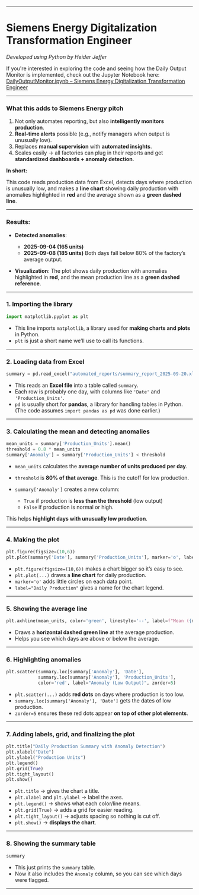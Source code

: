 

---


# Siemens Energy Digitalization Transformation Engineer
*Developed using Python by Heider Jeffer*


If you're interested in exploring the code and seeing how the Daily Output Monitor is implemented, check out the Jupyter Notebook here: [DailyOutputMonitor.ipynb – Siemens Energy Digitalization Transformation Engineer](https://github.com/HeiderJeffer/Siemens-Energy-Digitalization-Transformation-Engineer/blob/main/DailyOutputMonitor.ipynb)


---


### What this adds to Siemens Energy pitch

1. Not only automates reporting, but also **intelligently monitors production**.
2. **Real-time alerts** possible (e.g., notify managers when output is unusually low).
3. Replaces **manual supervision** with **automated insights**.
4. Scales easily → all factories can plug in their reports and get **standardized dashboards + anomaly detection**.

 **In short:**
 
This code reads production data from Excel, detects days where production is unusually low, and makes a **line chart** showing daily production with anomalies highlighted in **red** and the average shown as a **green dashed line**.

---

### Results:

* **Detected anomalies**:

  * **2025-09-04 (165 units)**
  * **2025-09-08 (185 units)**
    Both days fall below 80% of the factory’s average output.
* **Visualization**: The plot shows daily production with anomalies highlighted in **red**, and the mean production line as a **green dashed reference**.

---

### **1. Importing the library**

```python
import matplotlib.pyplot as plt
```

* This line imports `matplotlib`, a library used for **making charts and plots** in Python.
* `plt` is just a short name we’ll use to call its functions.

---

### **2. Loading data from Excel**

```python
summary = pd.read_excel("automated_reports/summary_report_2025-09-20.xlsx")
```

* This reads an **Excel file** into a table called `summary`.
* Each row is probably one day, with columns like `'Date'` and `'Production_Units'`.
* `pd` is usually short for **pandas**, a library for handling tables in Python. (The code assumes `import pandas as pd` was done earlier.)

---

### **3. Calculating the mean and detecting anomalies**

```python
mean_units = summary['Production_Units'].mean()
threshold = 0.8 * mean_units
summary['Anomaly'] = summary['Production_Units'] < threshold
```

* `mean_units` calculates the **average number of units produced per day**.
* `threshold` is **80% of that average**. This is the cutoff for low production.
* `summary['Anomaly']` creates a new column:

  * `True` if production is **less than the threshold** (low output)
  * `False` if production is normal or high.

This helps **highlight days with unusually low production**.

---

### **4. Making the plot**

```python
plt.figure(figsize=(10,6))
plt.plot(summary['Date'], summary['Production_Units'], marker='o', label="Daily Production")
```

* `plt.figure(figsize=(10,6))` makes a chart bigger so it’s easy to see.
* `plt.plot(...)` draws a **line chart** for daily production.
* `marker='o'` adds little circles on each data point.
* `label="Daily Production"` gives a name for the chart legend.

---

### **5. Showing the average line**

```python
plt.axhline(mean_units, color='green', linestyle='--', label=f"Mean ({mean_units:.1f})")
```

* Draws a **horizontal dashed green line** at the average production.
* Helps you see which days are above or below the average.

---

### **6. Highlighting anomalies**

```python
plt.scatter(summary.loc[summary['Anomaly'], 'Date'],
            summary.loc[summary['Anomaly'], 'Production_Units'],
            color='red', label="Anomaly (Low Output)", zorder=5)
```

* `plt.scatter(...)` adds **red dots** on days where production is too low.
* `summary.loc[summary['Anomaly'], 'Date']` gets the dates of low production.
* `zorder=5` ensures these red dots appear **on top of other plot elements**.

---

### **7. Adding labels, grid, and finalizing the plot**

```python
plt.title("Daily Production Summary with Anomaly Detection")
plt.xlabel("Date")
plt.ylabel("Production Units")
plt.legend()
plt.grid(True)
plt.tight_layout()
plt.show()
```

* `plt.title` → gives the chart a title.
* `plt.xlabel` and `plt.ylabel` → label the axes.
* `plt.legend()` → shows what each color/line means.
* `plt.grid(True)` → adds a grid for easier reading.
* `plt.tight_layout()` → adjusts spacing so nothing is cut off.
* `plt.show()` → **displays the chart**.

---

### **8. Showing the summary table**

```python
summary
```

* This just prints the `summary` table.
* Now it also includes the `Anomaly` column, so you can see which days were flagged.

---



